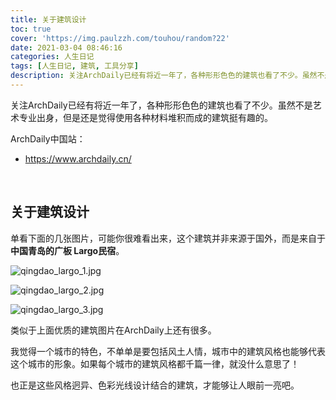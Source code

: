 ```yaml
---
title: 关于建筑设计
toc: true
cover: 'https://img.paulzzh.com/touhou/random?22'
date: 2021-03-04 08:46:16
categories: 人生日记
tags: [人生日记, 建筑, 工具分享]
description: 关注ArchDaily已经有将近一年了，各种形形色色的建筑也看了不少。虽然不是艺术专业出身，但是还是觉得使用各种材料堆积而成的建筑挺有趣的。
---
```


关注ArchDaily已经有将近一年了，各种形形色色的建筑也看了不少。虽然不是艺术专业出身，但是还是觉得使用各种材料堆积而成的建筑挺有趣的。

ArchDaily中国站：

-   https://www.archdaily.cn/

<br/>

<!--more-->

## **关于建筑设计**

单看下面的几张图片，可能你很难看出来，这个建筑并非来源于国外，而是来自于**中国青岛的广板 Largo民宿**。

![qingdao_largo_1.jpg](https://raw.gitmirror.com/JasonkayZK/blog_static/master/images/qingdao_largo_1.jpg)

![qingdao_largo_2.jpg](https://raw.gitmirror.com/JasonkayZK/blog_static/master/images/qingdao_largo_2.jpg)

![qingdao_largo_3.jpg](https://raw.gitmirror.com/JasonkayZK/blog_static/master/images/qingdao_largo_3.jpg)

类似于上面优质的建筑图片在ArchDaily上还有很多。

我觉得一个城市的特色，不单单是要包括风土人情，城市中的建筑风格也能够代表这个城市的形象。如果每个城市的建筑风格都千篇一律，就没什么意思了！

也正是这些风格迥异、色彩光线设计结合的建筑，才能够让人眼前一亮吧。

<br/>